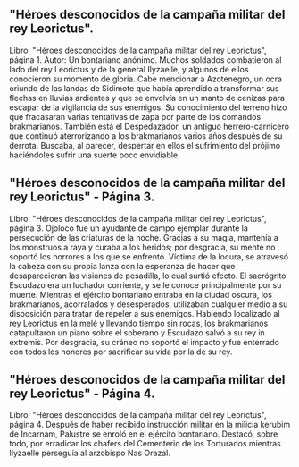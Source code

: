## "Héroes desconocidos de la campaña militar del rey Leorictus".
Libro: "Héroes desconocidos de la campaña militar del rey Leorictus", página 1.
Autor: Un bontariano anónimo.
Muchos soldados combatieron al lado del rey Leorictus y de la general Ilyzaelle, y algunos de ellos conocieron su momento de gloria.
Cabe mencionar a Azotenegro, un ocra oriundo de las landas de Sidimote que había aprendido a transformar sus flechas en lluvias ardientes y que se envolvía en un manto de cenizas para escapar de la vigilancia de sus enemigos. Su conocimiento del terreno hizo que fracasaran varias tentativas de zapa por parte de los comandos brakmarianos.
También está el Despedazador, un antiguo herrero-carnicero que continuó aterrorizando a los brakmarianos varios años después de su derrota. Buscaba, al parecer, despertar en ellos el sufrimiento del prójimo haciéndoles sufrir una suerte poco envidiable.

## "Héroes desconocidos de la campaña militar del rey Leorictus" - Página 3.
Libro: "Héroes desconocidos de la campaña militar del rey Leorictus", página 3.
Ojoloco fue un ayudante de campo ejemplar durante la persecución de las criaturas de la noche. Gracias a su magia, mantenía a los monstruos a raya y curaba a los heridos; por desgracia, su mente no soportó los horrores a los que se enfrentó. Víctima de la locura, se atravesó la cabeza con su propia lanza con la esperanza de hacer que desaparecieran las visiones de pesadilla, lo cual surtió efecto.
El sacrógrito Escudazo era un luchador corriente, y se le conoce principalmente por su muerte. Mientras el ejército bontariano entraba en la ciudad oscura, los brakmarianos, acorralados y desesperados, utilizaban cualquier medio a su disposición para tratar de repeler a sus enemigos. Habiendo localizado al rey Leorictus en la melé y llevando tiempo sin rocas, los brakmarianos catapultaron un piano sobre el soberano y Escudazo salvó a su rey in extremis. Por desgracia, su cráneo no soportó el impacto y fue enterrado con todos los honores por sacrificar su vida por la de su rey.

## "Héroes desconocidos de la campaña militar del rey Leorictus" - Página 4.
Libro: "Héroes desconocidos de la campaña militar del rey Leorictus", página 4.
Después de haber recibido instrucción militar en la milicia kerubim de Incarnam, Palustre se enroló en el ejército bontariano. Destacó, sobre todo, por erradicar los chafers del Cementerio de los Torturados mientras Ilyzaelle perseguía al arzobispo Nas Orazal.